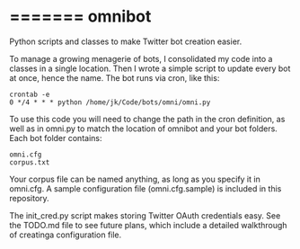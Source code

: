 =======
omnibot
=======

Python scripts and classes to make Twitter bot creation easier.

To manage a growing menagerie of bots, I consolidated my code into a classes in a single location. Then I wrote a simple script to update every bot at once, hence the name. The bot runs via cron, like this:

	crontab -e
	0 */4 * * * python /home/jk/Code/bots/omni/omni.py

To use this code you will need to change the path in the cron definition, as well as in omni.py to match the location of omnibot and your bot folders. Each bot folder contains:

	omni.cfg
	corpus.txt

Your corpus file can be named anything, as long as you specify it in omni.cfg. A sample configuration file (omni.cfg.sample) is included in this repository.

The init_cred.py script makes storing Twitter OAuth credentials easy. See the TODO.md file to see future plans, which include a detailed walkthrough of creatinga configuration file.
